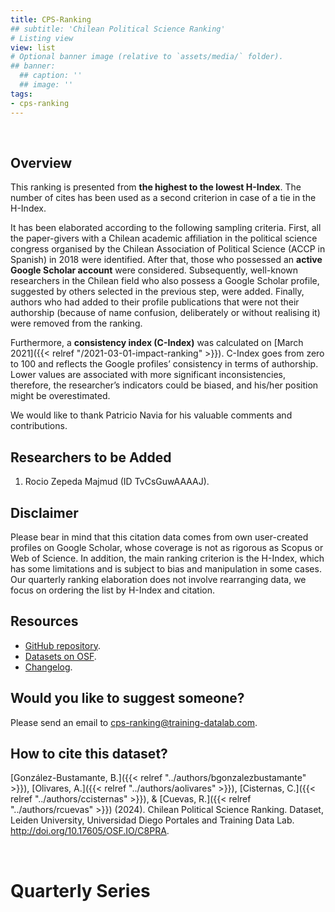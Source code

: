 ```yaml
---
title: CPS-Ranking
## subtitle: 'Chilean Political Science Ranking'
# Listing view
view: list
# Optional banner image (relative to `assets/media/` folder).
## banner:
  ## caption: ''
  ## image: ''
tags:
- cps-ranking
---
```


<br>

<h2>Overview</h2>

This ranking is presented from **the highest to the lowest H-Index**. The number of cites has been used as a second criterion in case of a tie in the H-Index.

It has been elaborated according to the following sampling criteria. First, all the paper-givers with a Chilean academic affiliation in the political science congress organised by the Chilean Association of Political Science (ACCP in Spanish) in 2018 were identified. After that, those who possessed an <i class="ai ai-google-scholar"></i>  **active Google Scholar account** were considered. Subsequently, well-known researchers in the Chilean field who also possess a Google Scholar profile, suggested by others selected in the previous step, were added. Finally, authors who had added to their profile publications that were not their authorship (because of name confusion, deliberately or without realising it) were removed from the ranking.

Furthermore, a **consistency index (C-Index)** was calculated on [March 2021]({{< relref "/2021-03-01-impact-ranking" >}}). C-Index goes from zero to 100 and reflects the Google profiles’ consistency in terms of authorship. Lower values are associated with more significant inconsistencies, therefore, the researcher’s indicators could be biased, and his/her position might be overestimated.

We would like to thank Patricio Navia for his valuable comments and contributions.

<h2>Researchers to be Added</h2>

1. Rocio Zepeda Majmud (ID TvCsGuwAAAAJ).

<h2>Disclaimer</h2>

Please bear in mind that this citation data comes from own user-created profiles on <i class="ai ai-google-scholar"></i> Google Scholar, whose coverage is not as rigorous as Scopus or Web of Science. In addition, the main ranking criterion is the H-Index, which has some limitations and is subject to bias and manipulation in some cases. Our quarterly ranking elaboration does not involve rearranging data, we focus on ordering the list by H-Index and citation.

<h2>Resources</h2>

* [GitHub repository](https://github.com/bgonzalezbustamante/CPS-Ranking).
* [Datasets on OSF](http://doi.org/10.17605/OSF.IO/C8PRA).
* [Changelog](https://github.com/bgonzalezbustamante/CPS-Ranking/blob/master/CHANGELOG.md).

<h2>Would you like to suggest someone?</h2>

<i class="fas fa-envelope"></i> Please send an email to cps-ranking@training-datalab.com.

<h2>How to cite this dataset?</h2>

[González-Bustamante, B.]({{< relref "../authors/bgonzalezbustamante" >}}), [Olivares, A.]({{< relref "../authors/aolivares" >}}), [Cisternas, C.]({{< relref "../authors/ccisternas" >}}), & [Cuevas, R.]({{< relref "../authors/rcuevas" >}}) (2024). Chilean Political Science Ranking. Dataset, Leiden University, Universidad Diego Portales and Training Data Lab. http://doi.org/10.17605/OSF.IO/C8PRA.

<br>

<h1>Quarterly Series</h1>

<br>
